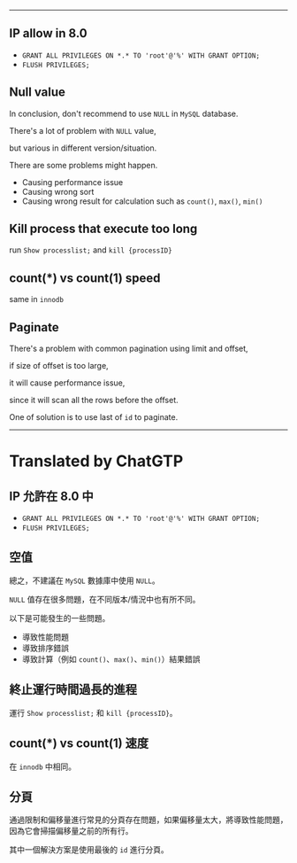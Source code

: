 <!--HugoNoteFlag-->

---

## IP allow in 8.0

* `GRANT ALL PRIVILEGES ON *.* TO 'root'@'%' WITH GRANT OPTION;`
* `FLUSH PRIVILEGES;`

## Null value

In conclusion, don't recommend to use `NULL` in `MySQL` database.

There's a lot of problem with `NULL` value,

but various in different version/situation.

There are some problems might happen.


* Causing performance issue
* Causing wrong sort
* Causing wrong result for calculation such as `count()`, `max()`, `min()`

## Kill process that execute too long

run `Show processlist;` and `kill {processID}`

## count(*) vs count(1) speed

same in `innodb`

## Paginate

There's a problem with common pagination using limit and offset,

if size of offset is too large,

it will cause performance issue,

since it will scan all the rows before the offset.

One of solution is to use last of `id` to paginate.





---

<!--HugoNoteZhFlag-->

# Translated by ChatGTP

## IP 允許在 8.0 中

* `GRANT ALL PRIVILEGES ON *.* TO 'root'@'%' WITH GRANT OPTION;`
* `FLUSH PRIVILEGES;`

## 空值

總之，不建議在 `MySQL` 數據庫中使用 `NULL`。

`NULL` 值存在很多問題，在不同版本/情況中也有所不同。

以下是可能發生的一些問題。

* 導致性能問題
* 導致排序錯誤
* 導致計算（例如 `count()`、`max()`、`min()`）結果錯誤

## 終止運行時間過長的進程

運行 `Show processlist;` 和 `kill {processID}`。

## count(\*) vs count(1) 速度

在 `innodb` 中相同。

## 分頁

通過限制和偏移量進行常見的分頁存在問題，如果偏移量太大，將導致性能問題，因為它會掃描偏移量之前的所有行。

其中一個解決方案是使用最後的 `id` 進行分頁。